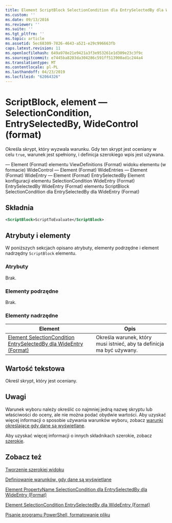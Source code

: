 ```yaml
---
title: Element ScriptBlock SelectionCondition dla EntrySelectedBy dla WideControl (Format) | Dokumentacja firmy Microsoft
ms.custom: ''
ms.date: 09/13/2016
ms.reviewer: ''
ms.suite: ''
ms.tgt_pltfrm: ''
ms.topic: article
ms.assetid: 5ec68309-7826-4643-a521-e29c996663fb
caps.latest.revision: 11
ms.openlocfilehash: 649a978e21e9421a3f3e953261e1d309e23c3f9c
ms.sourcegitcommit: e7445ba8203da304286c591ff513900ad1c244a4
ms.translationtype: MT
ms.contentlocale: pl-PL
ms.lasthandoff: 04/23/2019
ms.locfileid: "62064326"
---
```

# <a name="scriptblock-element-for-selectioncondition-for-entryselectedby-for-widecontrol-format"></a>ScriptBlock, element — SelectionCondition, EntrySelectedBy, WideControl (format)

Określa skrypt, który wyzwala warunku. Gdy ten skrypt jest oceniany w celu `true`, warunek jest spełniony, i definicja szerokiego wpis jest używana.

— Element (Format) elementu ViewDefinitions (Format) widoku elementu (w formacie) WideControl — Element (Format) WideEntries — Element (Format) WideEntry — Element (Format) EntrySelectedBy Element konfiguracji elementu SelectionCondition WideEntry (Format) EntrySelectedBy WideEntry (Format) elementu ScriptBlock SelectionCondition dla EntrySelectedBy dla WideEntry (Format)

## <a name="syntax"></a>Składnia

```xml
<ScriptBlock>ScriptToEvaluate</ScriptBlock>
```

## <a name="attributes-and-elements"></a>Atrybuty i elementy

W poniższych sekcjach opisano atrybuty, elementy podrzędne i element nadrzędny `ScriptBlock` elementu.

### <a name="attributes"></a>Atrybuty

Brak.

### <a name="child-elements"></a>Elementy podrzędne

Brak.

### <a name="parent-elements"></a>Elementy nadrzędne

|Element|Opis|
|-------------|-----------------|
|[Element SelectionCondition EntrySelectedBy dla WideEntry (Format)](./selectioncondition-element-for-entryselectedby-for-widecontrol-format.md)|Określa warunek, który musi istnieć, aby ta definicja ma być używany.|

## <a name="text-value"></a>Wartość tekstowa

Określ skrypt, który jest oceniany.

## <a name="remarks"></a>Uwagi

Warunek wyboru należy określić co najmniej jedną nazwę skryptu lub właściwości do oceny, ale nie można podać obydwie wartości. Aby uzyskać więcej informacji o sposobie używania warunków wyboru, zobacz [warunki określające gdy dane są wyświetlane](./defining-conditions-for-displaying-data.md).

Aby uzyskać więcej informacji o innych składnikach szerokie, zobacz [szerokie](./creating-a-wide-view.md).

## <a name="see-also"></a>Zobacz też

[Tworzenie szerokiej widoku](./creating-a-wide-view.md)

[Definiowanie warunków, gdy dane są wyświetlane](./defining-conditions-for-displaying-data.md)

[Element PropertyName SelectionCondition dla EntrySelectedBy dla WideEntry (Format)](./propertyname-element-for-selectioncondition-for-entryselectedby-for-wideentry-format.md)

[Element SelectionCondition EntrySelectedBy dla WideEntry (Format)](./selectioncondition-element-for-entryselectedby-for-widecontrol-format.md)

[Pisanie programu PowerShell, formatowanie pliku](./writing-a-powershell-formatting-file.md)
